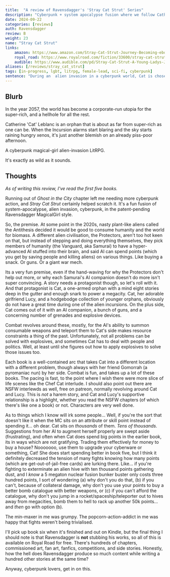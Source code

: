 ```yaml
---
title:  "A review of Ravensdagger's 'Stray Cat Strut' Series"
description: "Cyberpunk + system apocalypse fusion where we follow Catherine, who is chosen to be one of humanity's Samurai and lead the fight against the alien incursion."
date: 2024-09-22
categories: [reviews]
auth: Ravensdagger
review: B
weight: 23
name: "Stray Cat Strut"
links:
    amazon: https://www.amazon.com/Stray-Cat-Strut-Journey-Becoming-ebook/dp/B092FRRLGQ
    royal_road: https://www.royalroad.com/fiction/33600/stray-cat-strut-stubbing-never-lol
    audible: https://www.audible.com/pd/Stray-Cat-Strut-A-Young-Ladys-Journey-to-Becoming-a-Pop-Up-Samurai-Audiobook/B09L5B5ZTK
aliases: [/reviews/stray_cat_strut]
tags: [in-progress, lgbt, litrpg, female-lead, sci-fi, cyberpunk]
sentence: "During an  alien invasion in a cyberpunk world, Cat is chosen by the Protector's to join the Vanguard, become a Samurai, and help save those she loves."
---
```


## Blurb

In the year 2057, the world has become a corporate-run utopia for the super-rich, and a hellhole for all the rest.

Catherine 'Cat' Leblanc is an orphan that is about as far from super-rich as one can be. When the Incursion alarms start blaring and the sky starts raining hungry xenos, it's just another blemish on an already piss-poor afternoon.

A cyberpunk magical-girl alien-invasion LitRPG.

It's exactly as wild as it sounds.


## Thoughts

*As of writing this review, I've read the first five books.*

Running out of *Ghost in the City* chapter left me needing more cyberpunk action, and *Stray Cat Strut* certainly helped scratch it. It's a fun fusion of system-apocalypse, alien invasion, cyberpunk, in the patent-pending Ravensdagger MagicalGirl style.

So, the premise. At some point in the 2020s, nasty plant-like aliens called the Antithesis decided it would be good to consume humanity and the world for biomass. A different alien civilisation, the Protectors, aren't too hot keen on that, but instead of stepping and doing everything themselves, they pick members of humanity (the Vanguard, aka Samurai) to have a hyper-advanced AI stuffed into their brain, and said AI can spend points (which you get by saving people and killing aliens) on various things. Like buying a snack. Or guns. Or a giant war mech.

Its a very fun premise, even if the hand-waving for why the Protectors don't help out more, or why each Samurai's AI companion doesn't do more isn't super convincing. A story needs a protagonist though, so let's roll with it. And that protagonist is Cat, a one-armed orphan with a mind eight stories deep in the gutter and enough snark to power a megacity. Cat, her adorable girlfriend Lucy, and a hodgebodge collection of younger orphans, obviously do not have a great time during one of the alien incursions. On the plus side, Cat comes out of it with an AI companion, a bunch of guns, and a concerning number of grenades and explosive devices.

Combat revolves around these, mostly, for the AI's ability to summon consumable weapons and teleport them to Cat's side makes resource constraints a thing of the past. Unfortunately, not all problems can be solved with explosives, and sometimes Cat has to deal with people and politics. Well, at least until she figures out how to apply explosives to solve those issues too.

Each book is a well-contained arc that takes Cat into a different location with a different problem, though always with her friend Gomorrah (a pyromaniac nun) by her side. Combat is fun, and takes up a lot of these books. The pacing is fast, to the point where I wish there were more slice of life scenes like the Chef Cat interlude. I should also point out there are NSFW interlewds as well, free on patreon, normally revolving around Cat and Lucy. This is *not* a harem story, and Cat and Lucy's supportive relationship is a highlight, whether you read the NSFW chapters (of which there's like one a book) or not. Characters are very well done.

As to things which I know will irk some people... Well, if you're the sort that doesn't like it when the MC sits on an attribute or skill point instead of spending it... oh dear. Cat sits on *thousands* of them. *Tens of thousands*. Suggestions from her AI to augment herself properly are swept aside (frustrating), and often when Cat does spend big points in the earlier book, its in ways which are not gratifying. Trading them effectively for money to buy a house? Nooooooo, use them to upgrade your cyberware or something, Cat! She does start spending better in book five, but I think it definitely decreased the tension of many fights knowing how many points (which are get-out-of-jail-free cards) are lurking there. Like... if you're fighting to exterminate an alien hive with ten thousand points gathering dust, and I *know* a 5 megaton nuclear fusion bunker buster only costs three hundred points, I sort of wondering (a) why don't you do that, (b) if you can't, because of collateral damage, why don't you use your points to buy a better bomb catalogue with better weapons, or (c) if you can't afford the catalogue, why don't you jump in a rocket/spaceship/teleporter out to hives away from megacities, bomb them to hell to rack up another 50k points... and *then* go with option (b).

The min-maxer in me was grumpy. The popcorn-action-addict in me was happy that fights weren't being trivialised.

I'll pick up book six when it's finished and out on Kindle, but the final thing I should note is that Ravensdagger is **not** stubbing his works, so all of this is available on Royal Road for free. There's hundreds of chapters, commissioned art, fan art, fanfics, competitions, and side stories. Honestly, how the hell does Ravensdagger produce so much content while writing a hundred other stories at the same time?

Anyway, cyberpunk lovers, get in on this.